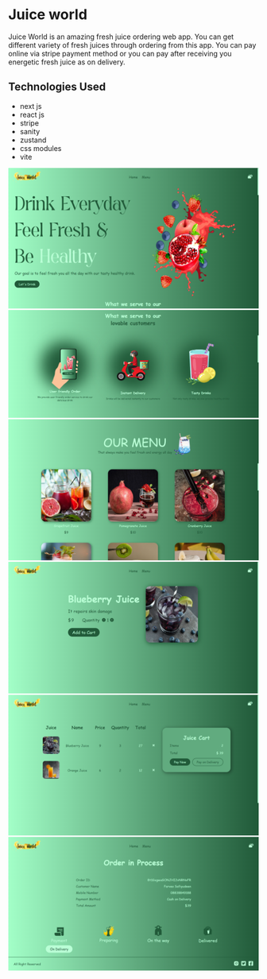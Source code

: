 # Juice world

Juice World is an amazing fresh juice ordering web app. You can get different variety of fresh juices through ordering from this app. You can pay online via stripe payment method or you can pay after receiving you energetic fresh juice as on delivery.

## Technologies Used

- next js
- react js
- stripe
- sanity
- zustand
- css modules
- vite

![Home Page](./assets/screenshots/Screenshot%202022-12-09%20070249.png)
![Services](./assets/screenshots/Screenshot%202022-12-09%20070329.png)
![Menu](./assets/screenshots/Screenshot%202022-12-09%20070357.png)
![Add to cart](./assets/screenshots/Screenshot%202022-12-09%20070435.png)
![Checkout](./assets/screenshots/Screenshot%202022-12-09%20070526.png)
![Process](./assets/screenshots/Screenshot%202022-12-09%20070614.png)
